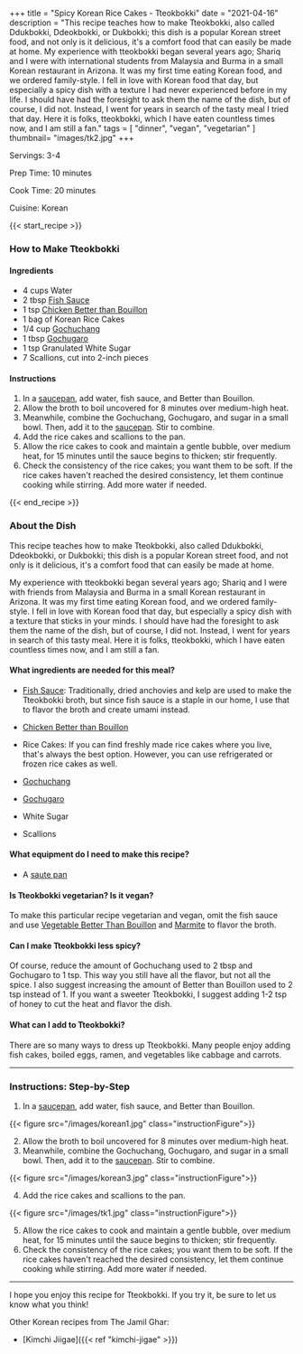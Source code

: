 +++
title = "Spicy Korean Rice Cakes - Tteokbokki"
date = "2021-04-16"
description = "This recipe teaches how to make Tteokbokki, also called Ddukbokki, Ddeokbokki, or Dukbokki; this dish is a popular Korean street food, and not only is it delicious, it's a comfort food that can easily be made at home. My experience with tteokbokki began several years ago; Shariq and I were with international students from Malaysia and Burma in a small Korean restaurant in Arizona. It was my first time eating Korean food, and we ordered family-style. I fell in love with Korean food that day, but especially a spicy dish with a texture I had never experienced before in my life. I should have had the foresight to ask them the name of the dish, but of course, I did not. Instead, I went for years in search of the tasty meal I tried that day. Here it is folks, tteokbokki, which I have eaten countless times now, and I am still a fan."
tags = [
    "dinner",
    "vegan",
    "vegetarian"
]
thumbnail= "images/tk2.jpg"
+++

Servings: 3-4 <!--more-->

Prep Time: 10 minutes

Cook Time: 20 minutes 

Cuisine: Korean 

{{< start_recipe >}}

### How to Make Tteokbokki

#### Ingredients 

* 4 cups Water
* 2 tbsp [Fish Sauce](https://amzn.to/32UtmKn)
* 1 tsp [Chicken Better than Bouillon](https://amzn.to/2RGiSsu)
* 1 bag of Korean Rice Cakes
* 1/4 cup [Gochuchang](https://amzn.to/32A6v3v)
* 1 tbsp [Gochugaro](https://amzn.to/3v0RhQT)  
* 1 tsp Granulated White Sugar
* 7 Scallions, cut into 2-inch pieces
  
#### Instructions

1. In a [saucepan](https://amzn.to/3pjsmHk), add water, fish sauce, and Better than Bouillon. 
2. Allow the broth to boil uncovered for 8 minutes over medium-high heat. 
3. Meanwhile, combine the Gochuchang, Gochugaro, and sugar in a small bowl. Then, add it to the [saucepan](https://amzn.to/3pjsmHk). Stir to combine. 
4. Add the rice cakes and scallions to the pan. 
5. Allow the rice cakes to cook and maintain a gentle bubble, over medium heat, for 15 minutes until the sauce begins to thicken; stir frequently.  
6. Check the consistency of the rice cakes; you want them to be soft. If the rice cakes haven't reached the desired consistency, let them continue cooking while stirring. Add more water if needed.  

{{< end_recipe >}}

### About the Dish 

This recipe teaches how to make Tteokbokki, also called Ddukbokki, Ddeokbokki, or Dukbokki; this dish is a popular Korean street food, and not only is it delicious, it's a comfort food that can easily be made at home.

My experience with tteokbokki began several years ago; Shariq and I were with friends from Malaysia and Burma in a small Korean restaurant in Arizona. It was my first time eating Korean food, and we ordered family-style. I fell in love with Korean food that day, but especially a spicy dish with a texture that sticks in your minds. I should have had the foresight to ask them the name of the dish, but of course, I did not. Instead, I went for years in search of this tasty meal. Here it is folks, tteokbokki, which I have eaten countless times now, and I am still a fan. 

#### What ingredients are needed for this meal?

* [Fish Sauce](https://amzn.to/32UtmKn): Traditionally, dried anchovies and kelp are used to make the Tteokbokki broth, but since fish sauce is a staple in our home, I use that to flavor the broth and create umami instead.

* [Chicken Better than Bouillon](https://amzn.to/2RGiSsu)

* Rice Cakes: If you can find freshly made rice cakes where you live, that's always the best option. However, you can use refrigerated or frozen rice cakes as well. 

* [Gochuchang](https://amzn.to/32A6v3v)

* [Gochugaro](https://amzn.to/3v0RhQT)
 
* White Sugar

* Scallions

#### What equipment do I need to make this recipe?

* A [saute pan](https://amzn.to/2RcOoyd)

#### Is Tteokbokki vegetarian? Is it vegan?

To make this particular recipe vegetarian and vegan, omit the fish sauce and use [Vegetable Better Than Bouillon](https://amzn.to/3ggLeni) and [Marmite](https://amzn.to/3xKVhYx) to flavor the broth.

#### Can I make Tteokbokki less spicy? 
 
Of course, reduce the amount of Gochuchang used to 2 tbsp and Gochugaro to 1 tsp. This way you still have all the flavor, but not all the spice. I also suggest increasing the amount of Better than Bouillon used to 2 tsp instead of 1. If you want a sweeter Tteokbokki, I suggest adding 1-2 tsp of honey to cut the heat and flavor the dish. 

#### What can I add to Tteokbokki? 

There are so many ways to dress up Tteokbokki. Many people enjoy adding fish cakes, boiled eggs, ramen, and vegetables like cabbage and carrots. 

---- 

### Instructions: Step-by-Step

1. In a [saucepan](https://amzn.to/3pjsmHk), add water, fish sauce, and Better than Bouillon. 

{{< figure src="/images/korean1.jpg" class="instructionFigure">}}

2. Allow the broth to boil uncovered for 8 minutes over medium-high heat. 
3. Meanwhile, combine the Gochuchang, Gochugaro, and sugar in a small bowl. Then, add it to the [saucepan](https://amzn.to/3pjsmHk). Stir to combine. 

{{< figure src="/images/korean3.jpg" class="instructionFigure">}}

4. Add the rice cakes and scallions to the pan. 

{{< figure src="/images/tk1.jpg" class="instructionFigure">}}

5. Allow the rice cakes to cook and maintain a gentle bubble, over medium heat, for 15 minutes until the sauce begins to thicken; stir frequently.  
6. Check the consistency of the rice cakes; you want them to be soft. If the rice cakes haven't reached the desired consistency, let them continue cooking while stirring. Add more water if needed.  
 
----

I hope you enjoy this recipe for Tteokbokki. If you try it, be sure to let us know what you think!

Other Korean recipes from The Jamil Ghar:
* [Kimchi Jiigae]({{< ref "kimchi-jigae" >}})
